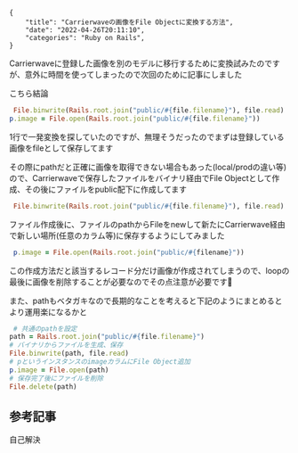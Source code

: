 ```metadata
{
    "title": "Carrierwaveの画像をFile Objectに変換する方法",
    "date": "2022-04-26T20:11:10",
    "categories": "Ruby on Rails",
}
```

Carrierwaveに登録した画像を別のモデルに移行するために変換試みたのですが、意外に時間を使ってしまったので次回のために記事にしました

こちら結論

```ruby
 File.binwrite(Rails.root.join("public/#{file.filename}"), file.read)
p.image = File.open(Rails.root.join("public/#{file.filename}"))
```

1行で一発変換を探していたのですが、無理そうだったのでまずは登録している画像をfileとして保存してます

その際にpathだと正確に画像を取得できない場合もあった(local/prodの違い等)ので、Carrierwaveで保存したファイルをバイナリ経由でFile Objectとして作成、その後にファイルをpublic配下に作成してます

```ruby
 File.binwrite(Rails.root.join("public/#{file.filename}"), file.read)
```

ファイル作成後に、ファイルのpathからFileをnewして新たにCarrierwave経由で新しい場所(任意のカラム等)に保存するようにしてみました

```ruby
 p.image = File.open(Rails.root.join("public/#{filename}"))
```

この作成方法だと該当するレコード分だけ画像が作成されてしまうので、loopの最後に画像を削除することが必要なのでその点注意が必要です🙌

また、pathもベタガキなので長期的なことを考えると下記のようにまとめるとより運用楽になるかと

```ruby
 # 共通のpathを設定
path = Rails.root.join("public/#{file.filename}")
# バイナリからファイルを生成、保存
File.binwrite(path, file.read)
# pというインスタンスのimageカラムにFile Object追加
p.image = File.open(path)
# 保存完了後にファイルを削除
File.delete(path)
```

##  参考記事

自己解決
